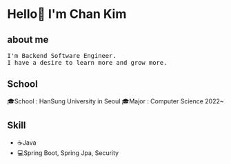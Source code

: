<h1>Hello👋 I'm Chan Kim</h1>
<h2>about me</h2>
<pre>
I'm Backend Software Engineer.
I have a desire to learn more and grow more.
</pre>
<h2>School</h2>
<p>
  🎓School : HanSung University in Seoul
  🎓Major : Computer Science 2022~
</p>
<h2>Skill</h2>
<p>
  <ul>
    <li>☕Java</li>
    <li>💻Spring Boot, Spring Jpa, Security</li>
  </ul>
</p>


<!--
**liveforone/liveforone** is a ✨ _special_ ✨ repository because its `README.md` (this file) appears on your GitHub profile.

Here are some ideas to get you started:

- 🔭 I’m currently working on ...
- 🌱 I’m currently learning ...
- 👯 I’m looking to collaborate on ...
- 🤔 I’m looking for help with ...
- 💬 Ask me about ...
- 📫 How to reach me: ...
- 😄 Pronouns: ...
- ⚡ Fun fact: ...
-->
